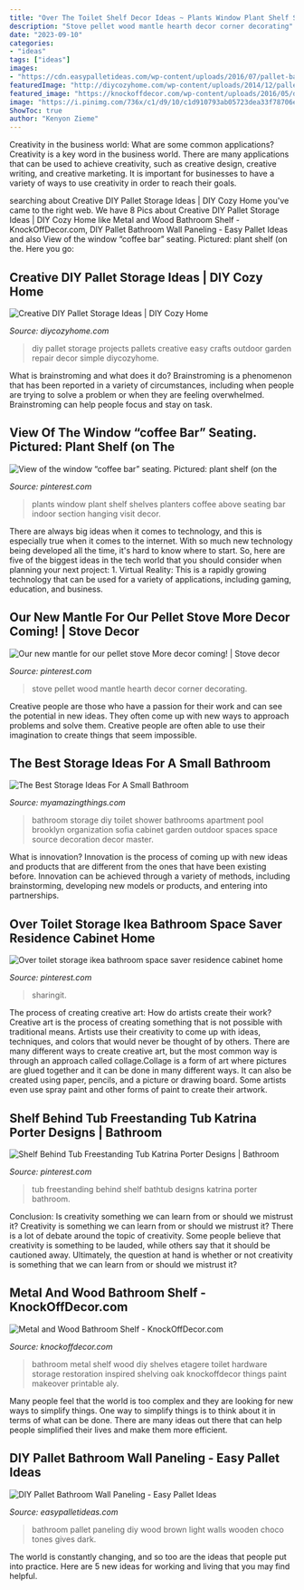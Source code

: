```yaml
---
title: "Over The Toilet Shelf Decor Ideas ~ Plants Window Plant Shelf Shelves Planters Coffee Above Seating Bar Indoor Section Hanging Visit Decor"
description: "Stove pellet wood mantle hearth decor corner decorating"
date: "2023-09-10"
categories:
- "ideas"
tags: ["ideas"]
images:
- "https://cdn.easypalletideas.com/wp-content/uploads/2016/07/pallet-bathroom-wall-paneling.jpg"
featuredImage: "http://diycozyhome.com/wp-content/uploads/2014/12/pallet-storage.jpg"
featured_image: "https://knockoffdecor.com/wp-content/uploads/2016/05/diy-etagere-makeover-inspired-by-restoration-hardware.jpg"
image: "https://i.pinimg.com/736x/c1/d9/10/c1d910793ab05723dea33f78706e2312.jpg"
ShowToc: true
author: "Kenyon Zieme"
---
```



Creativity in the business world: What are some common applications?
Creativity is a key word in the business world. There are many applications that can be used to achieve creativity, such as creative design, creative writing, and creative marketing. It is important for businesses to have a variety of ways to use creativity in order to reach their goals.

	

		
searching about Creative DIY Pallet Storage Ideas | DIY Cozy Home you've came to the right web. We have 8 Pics about Creative DIY Pallet Storage Ideas | DIY Cozy Home like Metal and Wood Bathroom Shelf - KnockOffDecor.com, DIY Pallet Bathroom Wall Paneling - Easy Pallet Ideas and also View of the window “coffee bar” seating. Pictured: plant shelf (on the. Here you go:
		
    
## Creative DIY Pallet Storage Ideas | DIY Cozy Home

<img loading=lazy src="http://diycozyhome.com/wp-content/uploads/2014/12/pallet-storage.jpg" onerror="this.onerror=null;this.src='https://tse1.mm.bing.net/th?id=OIP.BKwc0FW1EBd5w-OfG1lUsQHaEW&amp;pid=15.1';" alt="Creative DIY Pallet Storage Ideas | DIY Cozy Home">

_Source: diycozyhome.com_

>diy pallet storage projects pallets creative easy crafts outdoor garden repair decor simple diycozyhome. 

	

What is brainstroming and what does it do?
Brainstroming is a phenomenon that has been reported in a variety of circumstances, including when people are trying to solve a problem or when they are feeling overwhelmed. Brainstroming can help people focus and stay on task.

    
## View Of The Window “coffee Bar” Seating. Pictured: Plant Shelf (on The

<img loading=lazy src="https://i.pinimg.com/736x/c1/d9/10/c1d910793ab05723dea33f78706e2312.jpg" onerror="this.onerror=null;this.src='https://tse3.mm.bing.net/th?id=OIP.b8uNPxW1dFgK76CkEk8mNwHaLD&amp;pid=15.1';" alt="View of the window “coffee bar” seating. Pictured: plant shelf (on the">

_Source: pinterest.com_

>plants window plant shelf shelves planters coffee above seating bar indoor section hanging visit decor. 

	

There are always big ideas when it comes to technology, and this is especially true when it comes to the internet. With so much new technology being developed all the time, it's hard to know where to start. So, here are five of the biggest ideas in the tech world that you should consider when planning your next project: 1. Virtual Reality: This is a rapidly growing technology that can be used for a variety of applications, including gaming, education, and business.

    
## Our New Mantle For Our Pellet Stove More Decor Coming! | Stove Decor

<img loading=lazy src="https://i.pinimg.com/736x/f0/81/28/f08128dc1790d30332fc7e5ca463b732--mantle-decorating-pellet-stove.jpg" onerror="this.onerror=null;this.src='https://tse4.mm.bing.net/th?id=OIP.MyST_fFyoZeJMr4lVlLkngEQEs&amp;pid=15.1';" alt="Our new mantle for our pellet stove More decor coming! | Stove decor">

_Source: pinterest.com_

>stove pellet wood mantle hearth decor corner decorating. 

	

Creative people are those who have a passion for their work and can see the potential in new ideas. They often come up with new ways to approach problems and solve them. Creative people are often able to use their imagination to create things that seem impossible.

    
## The Best Storage Ideas For A Small Bathroom

<img loading=lazy src="http://myamazingthings.com/wp-content/uploads/2017/02/high-DIY-wooden-cabinet-painted-with-white-color-over-toilet-for-tiny-bathroom-spaces-with-marble-wall-decoration-ideas-680x1024.jpg" onerror="this.onerror=null;this.src='https://tse3.mm.bing.net/th?id=OIP.QhQN822BQ1wrOd6FtaLMpwHaLJ&amp;pid=15.1';" alt="The Best Storage Ideas For A Small Bathroom">

_Source: myamazingthings.com_

>bathroom storage diy toilet shower bathrooms apartment pool brooklyn organization sofia cabinet garden outdoor spaces space source decoration decor master. 

	

What is innovation?
Innovation is the process of coming up with new ideas and products that are different from the ones that have been existing before. Innovation can be achieved through a variety of methods, including brainstorming, developing new models or products, and entering into partnerships.

    
## Over Toilet Storage Ikea Bathroom Space Saver Residence Cabinet Home

<img loading=lazy src="https://i.pinimg.com/736x/2c/41/a4/2c41a41232047b363a372c59d1d1d4dd.jpg" onerror="this.onerror=null;this.src='https://tse3.mm.bing.net/th?id=OIP.v9bqMnDqpiMqiwefP4yObQHaJ9&amp;pid=15.1';" alt="Over toilet storage ikea bathroom space saver residence cabinet home">

_Source: pinterest.com_

>sharingit. 

	

The process of creating creative art: How do artists create their work?
Creative art is the process of creating something that is not possible with traditional means. Artists use their creativity to come up with ideas, techniques, and colors that would never be thought of by others. There are many different ways to create creative art, but the most common way is through an approach called collage.Collage is a form of art where pictures are glued together and it can be done in many different ways. It can also be created using paper, pencils, and a picture or drawing board. Some artists even use spray paint and other forms of paint to create their artwork.

    
## Shelf Behind Tub Freestanding Tub Katrina Porter Designs | Bathroom

<img loading=lazy src="https://i.pinimg.com/736x/dd/d2/8d/ddd28d18416c914808ba76d78e37c8f9.jpg" onerror="this.onerror=null;this.src='https://tse4.mm.bing.net/th?id=OIP._gYgOIKL_w6de_rHUS6K2QHaLF&amp;pid=15.1';" alt="Shelf Behind Tub Freestanding Tub Katrina Porter Designs | Bathroom">

_Source: pinterest.com_

>tub freestanding behind shelf bathtub designs katrina porter bathroom. 

	

Conclusion: Is creativity something we can learn from or should we mistrust it?
Creativity is something we can learn from or should we mistrust it?
There is a lot of debate around the topic of creativity. Some people believe that creativity is something to be lauded, while others say that it should be cautioned away. Ultimately, the question at hand is whether or not creativity is something that we can learn from or should we mistrust it?

    
## Metal And Wood Bathroom Shelf - KnockOffDecor.com

<img loading=lazy src="https://knockoffdecor.com/wp-content/uploads/2016/05/diy-etagere-makeover-inspired-by-restoration-hardware.jpg" onerror="this.onerror=null;this.src='https://tse2.mm.bing.net/th?id=OIP.-OIXNZFgJZniN4toHN7-9gHaKS&amp;pid=15.1';" alt="Metal and Wood Bathroom Shelf - KnockOffDecor.com">

_Source: knockoffdecor.com_

>bathroom metal shelf wood diy shelves etagere toilet hardware storage restoration inspired shelving oak knockoffdecor things paint makeover printable aly. 

	

Many people feel that the world is too complex and they are looking for new ways to simplify things. One way to simplify things is to think about it in terms of what can be done. There are many ideas out there that can help people simplified their lives and make them more efficient.

    
## DIY Pallet Bathroom Wall Paneling - Easy Pallet Ideas

<img loading=lazy src="https://cdn.easypalletideas.com/wp-content/uploads/2016/07/pallet-bathroom-wall-paneling.jpg" onerror="this.onerror=null;this.src='https://tse3.mm.bing.net/th?id=OIP.PGTBHyk4rltak6D2Hl_4gAHaNK&amp;pid=15.1';" alt="DIY Pallet Bathroom Wall Paneling - Easy Pallet Ideas">

_Source: easypalletideas.com_

>bathroom pallet paneling diy wood brown light walls wooden choco tones gives dark. 

	

The world is constantly changing, and so too are the ideas that people put into practice. Here are 5 new ideas for working and living that you may find helpful.

